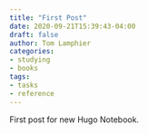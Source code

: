 ```yaml
---
title: "First Post"
date: 2020-09-21T15:39:43-04:00
draft: false
author: Tom Lamphier
categories:
- studying
- books
tags:
- tasks
- reference
---
```

First post for new Hugo Notebook.
